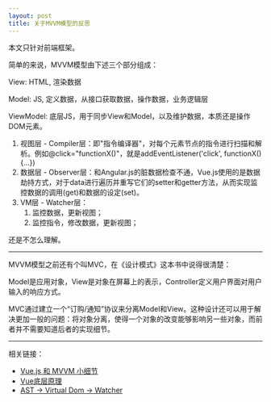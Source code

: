 ```yaml
---
layout: post
title: 关于MVVM模型的反思
---
```


本文只针对前端框架。

简单的来说，MVVM模型由下述三个部分组成：

View: HTML, 渲染数据

Model: JS, 定义数据，从接口获取数据，操作数据，业务逻辑层

ViewModel: 底层JS，用于同步View和Model，以及维护数据，本质还是操作DOM元素。

1. 视图层 - Compiler层：即"指令编译器"，对每个元素节点的指令进行扫描和解析。例如@click="functionX()"，就是addEventListener('click', functionX() {...})
2. 数据层 - Observer层：和Angular.js的脏数据检查不通，Vue.js使用的是数据劫持方式，对于data进行遍历并重写它们的setter和getter方法，从而实现监控数据的调用(get)和数据的设定(set)。
3. VM层 - Watcher层：
    1. 监控数据，更新视图；
    2. 监控指令，修改数据，更新视图；
    
还是不怎么理解。

----

MVVM模型之前还有个叫MVC，在《设计模式》这本书中说得很清楚：

Model是应用对象，View是对象在屏幕上的表示，Controller定义用户界面对用户输入的响应方式。

MVC通过建立一个“订购/通知”协议来分离Model和View。这种设计还可以用于解决更加一般的问题：将对象分离，使得一个对象的改变能够影响另一些对象，而前者并不需要知道后者的实现细节。

----

相关链接：

* [Vue.js 和 MVVM 小细节](https://www.cnblogs.com/onepixel/p/6034307.html)
* [Vue底层原理](https://zhuanlan.zhihu.com/p/29092201)
* [AST -> Virtual Dom -> Watcher](https://zhuanlan.zhihu.com/p/24168649)